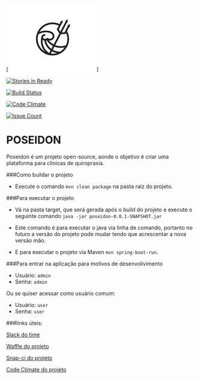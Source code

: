 
[![poseidon](/src/main/resources/poseidon.jpg)]

[![Stories in Ready](https://badge.waffle.io/tudoNoob/poseidon.svg?label=ready&title=Ready)](http://waffle.io/tudoNoob/poseidon)

[![Build Status](https://snap-ci.com/tudoNoob/poseidon/branch/master/build_image)](https://snap-ci.com/tudoNoob/poseidon/branch/master)

[![Code Climate](https://codeclimate.com/github/tudoNoob/poseidon/badges/gpa.svg)](https://codeclimate.com/github/tudoNoob/poseidon)

[![Issue Count](https://codeclimate.com/github/tudoNoob/poseidon/badges/issue_count.svg)](https://codeclimate.com/github/tudoNoob/poseidon)

# POSEIDON

Poseidon é um projeto open-source, aonde o objetivo é criar uma plataforma para clinicas de quiropraxia.

###Como buildar o projeto

* Execute o comando  `mvn clean package` na pasta raiz do projeto.

###Para executar o projeto

* Vá na pasta target, que será gerada após o build do projeto e execute o seguinte comando `java -jar poseidon-0.0.1-SNAPSHOT.jar`

* Este comando é para executar o java via linha de comando, portanto no futuro a versão do projeto pode mudar tendo que acrescentar a nova versão mão.

* E para executar o projeto via Maven `mvn spring-boot-run`.

###Para entrar na aplicação para motivos de desenvolivimento

* Usuário: `admin`
* Senha: `admin`
 
Ou se quiser acessar como usuário comum:

* Usuário: `user`
* Senha: `user`

###links úteis:

[Slack do time](https://tudonoob.slack.com)

[Waffle do projeto](https://waffle.io/tudoNoob/poseidon)

[Snap-ci do projeto](https://snap-ci.com/tudoNoob/poseidon/branch/master)

[Code Climate do projeto](https://codeclimate.com/github/tudoNoob/poseidon/)


